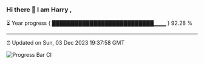 ### Hi there 👋 I am Harry , 

⏳ Year progress { ███████████████████████████▁▁▁ } 92.28 %

---

⏰ Updated on Sun, 03 Dec 2023 19:37:58 GMT

![Progress Bar CI](https://github.com/duykhang68/duykhang68/workflows/Progress%20Bar%20CI/badge.svg)
